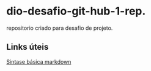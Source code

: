 # dio-desafio-git-hub-1-rep.
repositorio  criado para desafio de projeto.

## Links úteis
[Sintase básica markdown](https://docs.pipz.com/central-de-ajuda/learning-center/guia-basico-de-markdown/#open)
